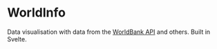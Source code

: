 # WorldInfo

Data visualisation with data from the [WorldBank API](https://datahelpdesk.worldbank.org/knowledgebase/topics/125589-developer-information) and others. Built in Svelte.

